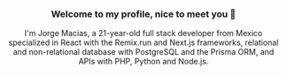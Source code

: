 ### <p align="center">Welcome to my profile, nice to meet you 🌹</p>

<p align="center">I'm Jorge Macias, a 21-year-old full stack developer from Mexico specialized in React with the Remix.run and Next.js frameworks, relational and non-relational database with PostgreSQL and the Prisma ORM, and APIs with PHP, Python and Node.js.</p>

